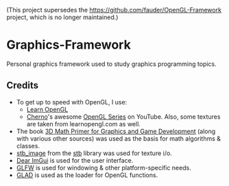 (This project supersedes the https://github.com/fauder/OpenGL-Framework project, which is no longer maintained.)

# Graphics-Framework

Personal graphics framework used to study graphics programming topics.

## Credits
- To get up to speed with OpenGL, I use:
  - [Learn OpenGL](https://learnopengl.com)
  - [Cherno](https://github.com/TheCherno)'s awesome [OpenGL Series](https://www.youtube.com/playlist?list=PLlrATfBNZ98foTJPJ_Ev03o2oq3-GGOS2) on YouTube.
  Also, some textures are taken from learnopengl.com as well.
- The book [3D Math Primer for Graphics and Game Development](https://gamemath.com) (along with various other sources) was used as the basis for math algorithms & classes.
- [stb_image](https://github.com/nothings/stb/blob/master/stb_image.h) from the [stb](https://github.com/nothings/stb) library was used for texture i/o.
- [Dear ImGui](https://github.com/ocornut/imgui) is used for the user interface.
- [GLFW](https://www.glfw.org/) is used for windowing & other platform-specific needs.
- [GLAD](https://github.com/Dav1dde/glad) is used as the loader for OpenGL functions.
